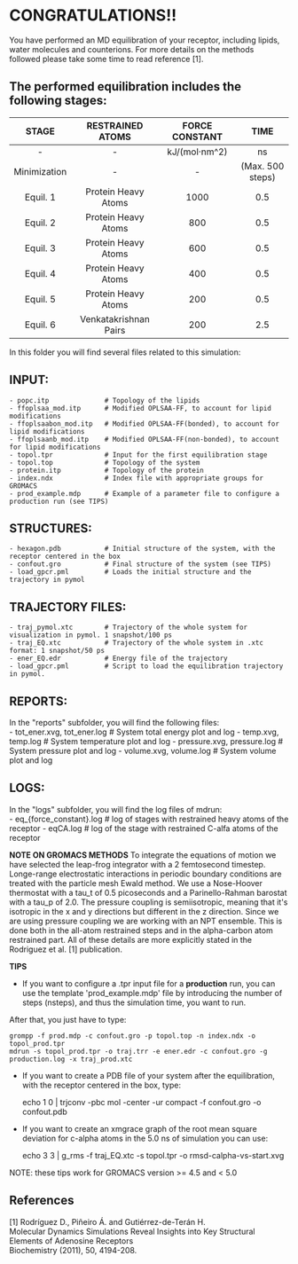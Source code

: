 CONGRATULATIONS!!
=================
You have  performed an  MD equilibration  of your  receptor, including
lipids, water molecules and counterions. For more  details on the methods  
followed please take some time to read
reference [1].


The performed equilibration includes the following stages:
----------------------------------------------------------

|   STAGE    | RESTRAINED ATOMS        | FORCE CONSTANT       | TIME           |
|:----------:|:-----------------------:|:--------------------:|:--------------:|
|  -         |   -                     |kJ/(mol·nm^2)         | ns             |
|Minimization|   -                     | -                    |(Max. 500 steps)|
|Equil. 1    |Protein Heavy Atoms      | 1000                 | 0.5            |
|Equil. 2    |Protein Heavy Atoms      | 800                  | 0.5            |
|Equil. 3    |Protein Heavy Atoms      | 600                  | 0.5            |
|Equil. 4    |Protein Heavy Atoms      | 400                  | 0.5            |
|Equil. 5    |Protein Heavy Atoms      | 200                  | 0.5            |
|Equil. 6    |Venkatakrishnan Pairs    | 200                  | 2.5            |


In this folder you will find several files related to this simulation:


INPUT:
------
    - popc.itp              # Topology of the lipids  
    - ffoplsaa_mod.itp      # Modified OPLSAA-FF, to account for lipid modifications  
    - ffoplsaabon_mod.itp   # Modified OPLSAA-FF(bonded), to account for lipid modifications   
    - ffoplsaanb_mod.itp    # Modified OPLSAA-FF(non-bonded), to account for lipid modifications
    - topol.tpr             # Input for the first equilibration stage
    - topol.top             # Topology of the system
    - protein.itp           # Topology of the protein
    - index.ndx             # Index file with appropriate groups for GROMACS
    - prod_example.mdp      # Example of a parameter file to configure a production run (see TIPS)


STRUCTURES:
-----------
    - hexagon.pdb           # Initial structure of the system, with the receptor centered in the box 
    - confout.gro           # Final structure of the system (see TIPS)
    - load_gpcr.pml         # Loads the initial structure and the trajectory in pymol


TRAJECTORY FILES:
-----------------
    - traj_pymol.xtc        # Trajectory of the whole system for visualization in pymol. 1 snapshot/100 ps
    - traj_EQ.xtc           # Trajectory of the whole system in .xtc format: 1 snapshot/50 ps 
    - ener_EQ.edr           # Energy file of the trajectory
    - load_gpcr.pml         # Script to load the equilibration trajectory in pymol.


REPORTS:
--------
In the "reports" subfolder, you will find the following files:  
    - tot_ener.xvg, tot_ener.log    # System total energy plot and log
    - temp.xvg, temp.log            # System temperature plot and log
    - pressure.xvg, pressure.log    # System pressure plot and log
    - volume.xvg, volume.log        # System volume plot and log

LOGS:
-----
In the "logs" subfolder, you will find the log files of mdrun:  
    - eq_{force_constant}.log       # log of stages with restrained heavy atoms of the receptor
    - eqCA.log                      # log of the stage with restrained C-alfa atoms of the receptor


**NOTE ON GROMACS METHODS**
To integrate  the equations of  motion we have selected  the leap-frog
integrator with  a 2 femtosecond timestep.   Longe-range electrostatic
interactions  in periodic  boundary  conditions are  treated with  the
particle mesh  Ewald method.  We  use a Nose-Hoover thermostat  with a
tau_t of 0.5 picoseconds and  a Parinello-Rahman barostat with a tau_p
of 2.0.   The pressure  coupling is  semiisotropic, meaning  that it's
isotropic in the x and y  directions but different in the z direction.
Since  we are  using  pressure coupling  we are  working  with an  NPT
ensemble. This  is done both in  the all-atom restrained steps  and in
the alpha-carbon atom restrained part.   All of these details are more
explicitly stated in the Rodriguez et al. [1] publication.


**TIPS**  

- If you want to configure a .tpr input file for a **production** run, you
can use the template 'prod_example.mdp' file by introducing the number
of steps (nsteps), and thus the simulation time, you want to run.  

After that, you just have to type:  

    grompp -f prod.mdp -c confout.gro -p topol.top -n index.ndx -o topol_prod.tpr  
    mdrun -s topol_prod.tpr -o traj.trr -e ener.edr -c confout.gro -g production.log -x traj_prod.xtc

- If  you  want  to  create  a  PDB file  of  your  system  after  the
equilibration, with the receptor centered in the box, type:  

    echo 1 0 | trjconv -pbc mol -center -ur compact -f confout.gro -o confout.pdb

- If you want to create an xmgrace graph of the root mean square
  deviation for c-alpha atoms in the 5.0 ns of simulation you can use:  

    echo 3 3 | g_rms -f traj_EQ.xtc -s topol.tpr -o rmsd-calpha-vs-start.xvg

NOTE: these tips work for GROMACS version >= 4.5 and < 5.0  


References
----------

[1] Rodríguez D., Piñeiro Á. and Gutiérrez-de-Terán H.   
Molecular Dynamics Simulations Reveal Insights into Key Structural Elements of Adenosine Receptors   
Biochemistry (2011), 50, 4194-208.   


